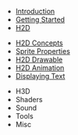* [Introduction](https://github.com/ncannasse/heaps/wiki)
* [Getting Started](https://github.com/ncannasse/heaps/wiki/Getting-Started)
* [H2D](https://github.com/ncannasse/heaps/wiki/H2D)
 + [H2D Concepts](https://github.com/ncannasse/heaps/wiki/H2D-Concepts)
 + [Sprite Properties](https://github.com/ncannasse/heaps/wiki/Sprite-Properties)
 + [H2D Drawable](https://github.com/ncannasse/heaps/wiki/H2D-Drawable)
 + [H2D Animation](https://github.com/ncannasse/heaps/wiki/H2D-Animation)
 + [Displaying Text](https://github.com/ncannasse/heaps/wiki/Displaying-Text)
* H3D
* Shaders
* Sound
* Tools
* Misc

